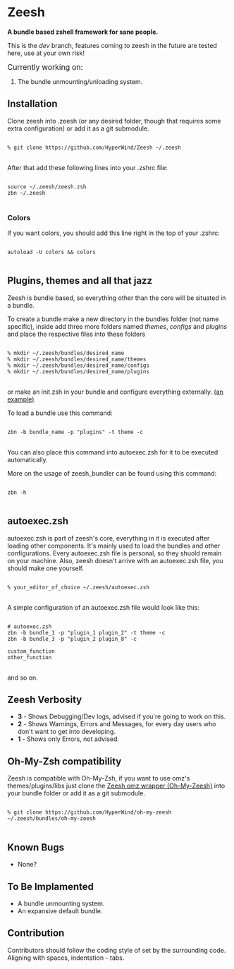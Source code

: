 <h1>Zeesh</h1>

<b>A bundle based zshell framework for sane people.</b>

This is the <em>dev</em> branch, features coming to zeesh in the future are tested here, use at your own risk!

<big>Currently working on:</big>
<ol>
<li>The bundle unmounting/unloading system.</li>
</ol>

<h2>Installation</h2>

Clone zeesh into .zeesh (or any desired folder, though that requires some extra configuration) or add it as a git submodule.

<pre>
<code>
% git clone https://github.com/HyperWind/Zeesh ~/.zeesh
</code>
</pre>

After that add these following lines into your .zshrc file:

<pre>
<code>
source ~/.zeesh/zeesh.zsh
zbn ~/.zeesh
</code>
</pre>

<h3>Colors</h3>

If you want colors, you should add this line right in the top of your .zshrc:

<pre>
<code>
autoload -U colors && colors
</code>
</pre>

<h2>Plugins, themes and all that jazz</h2>

Zeesh is bundle based, so everything other than the core will be situated in a bundle.

To create a bundle make a new directory in the bundles folder (not name specific), inside add three more folders named <em>themes</em>, <em>configs</em> and <em>plugins</em> and place the respective files into these folders

<pre>
<code>
% mkdir ~/.zeesh/bundles/desired_name
% mkdir ~/.zeesh/bundles/desired_name/themes
% mkdir ~/.zeesh/bundles/desired_name/configs
% mkdir ~/.zeesh/bundles/desired_name/plugins
</code>
</pre>

or make an init.zsh in your bundle and configure everything externally. <a href="https://github.com/HyperWind/oh-my-zeesh">(an example)</a>

To load a bundle use this command:

<pre>
<code>
zbn -b bundle_name -p "plugins" -t theme -c
</code>
</pre>

You can also place this command into autoexec.zsh for it to be executed automatically.

More on the usage of zeesh_bundler can be found using this command:

<pre>
<code>
zbn -h
</code>
</pre>

<h2>autoexec.zsh</h2>

autoexec.zsh is part of zeesh's core, everything in it is executed after loading other components. It's mainly used to load the bundles and other configurations. 
Every autoexec.zsh file is personal, so they shuold remain on your machine.
Also, zeesh doesn't arrive with an autoexec.zsh file, you should make one yourself.

<pre>
<code>
% your_editor_of_choice ~/.zeesh/autoexec.zsh
</code>
</pre>

A simple configuration of an autoexec.zsh file would look like this:

<pre>
<code>
# autoexec.zsh
zbn -b bundle_1 -p "plugin_1 plugin_2" -t theme -c
zbn -b bundle_3 -p "plugin_2 plugin_8" -c

custom_function
other_function
</code>
</pre>

and so on.

<h2>Zeesh Verbosity</h2>

<ul>
<li><b>3</b> - Shows Debugging/Dev logs, advised if you're going to work on this.</li>
<li><b>2</b> - Shows Warnings, Errors and Messages, for every day users who don't want to get into developing.</li>
<li><b>1</b> - Shows only Errors, not advised.</li>
</ul>

<h2>Oh-My-Zsh compatibility</h2>

Zeesh is compatible with Oh-My-Zsh, if you want to use omz's themes/plugins/libs just clone the <a href="https://github.com/HyperWind/oh-my-zeesh">Zeesh omz wrapper (Oh-My-Zeesh)</a> into your bundle folder or add it as a git submodule. 

<pre>
<code>
% git clone https://github.com/HyperWind/oh-my-zeesh ~/.zeesh/bundles/oh-my-zeesh
</code>
</pre>

<h2>Known Bugs</h2>

<ul>
<li>None?</li>
</ul>

<h2>To Be Implamented</h2>

<ul>
<li>A bundle unmounting system.</li>
<li>An expansive default bundle.</li>
</ul>

<h2>Contribution</h2>

Contributors should follow the coding style of set by the surrounding code.
Aligning with spaces, indentation - tabs.

